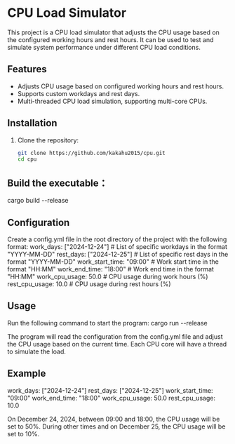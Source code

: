 # CPU Load Simulator

This project is a CPU load simulator that adjusts the CPU usage based on the configured working hours and rest hours. It can be used to test and simulate system performance under different CPU load conditions.

## Features

- Adjusts CPU usage based on configured working hours and rest hours.
- Supports custom workdays and rest days.
- Multi-threaded CPU load simulation, supporting multi-core CPUs.

## Installation

1. Clone the repository:
   ```bash
   git clone https://github.com/kakahu2015/cpu.git
   cd cpu
   ```

## Build the executable：
   cargo build --release

## Configuration
Create a config.yml file in the root directory of the project with the following format:
work_days: ["2024-12-24"]         # List of specific workdays in the format "YYYY-MM-DD"
rest_days: ["2024-12-25"]         # List of specific rest days in the format "YYYY-MM-DD"
work_start_time: "09:00"          # Work start time in the format "HH:MM"
work_end_time: "18:00"            # Work end time in the format "HH:MM"
work_cpu_usage: 50.0              # CPU usage during work hours (%)
rest_cpu_usage: 10.0              # CPU usage during rest hours (%)

## Usage
Run the following command to start the program:
cargo run --release

The program will read the configuration from the config.yml file and adjust the CPU usage based on the current time. Each CPU core will have a thread to simulate the load.

## Example
work_days: ["2024-12-24"]
rest_days: ["2024-12-25"]
work_start_time: "09:00"
work_end_time: "18:00"
work_cpu_usage: 50.0
rest_cpu_usage: 10.0

On December 24, 2024, between 09:00 and 18:00, the CPU usage will be set to 50%. During other times and on December 25, the CPU usage will be set to 10%.

